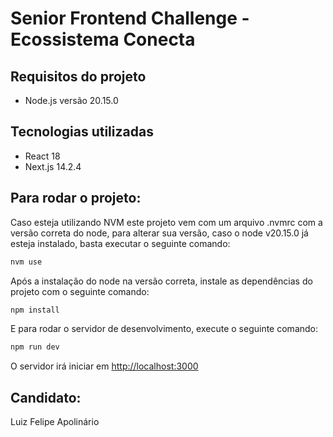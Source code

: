 # Senior Frontend Challenge - Ecossistema Conecta

## Requisitos do projeto

- Node.js versão 20.15.0

## Tecnologias utilizadas

- React 18
- Next.js 14.2.4

## Para rodar o projeto:

Caso esteja utilizando NVM este projeto vem com um arquivo .nvmrc com a versão correta do node, para alterar sua versão, caso o node v20.15.0 já esteja instalado, basta executar o seguinte comando:

```bash
nvm use
```

Após a instalação do node na versão correta, instale as dependências do projeto com o seguinte comando:

```bash
npm install
```

E para rodar o servidor de desenvolvimento, execute o seguinte comando:

```bash
npm run dev
```

O servidor irá iniciar em [http://localhost:3000](http://localhost:3000)


## Candidato:
Luiz Felipe Apolinário

